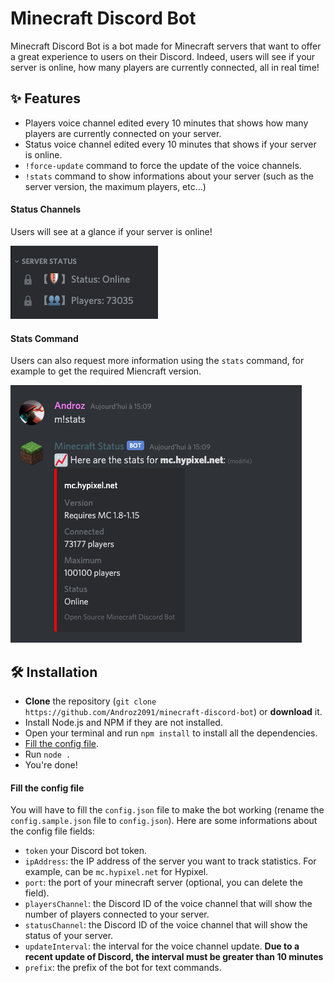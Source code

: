 # Minecraft Discord Bot

Minecraft Discord Bot is a bot made for Minecraft servers that want to offer a great experience to users on their Discord. Indeed, users will see if your server is online, how many players are currently connected, all in real time!

## ✨ Features

* Players voice channel edited every 10 minutes that shows how many players are currently connected on your server.
* Status voice channel edited every 10 minutes that shows if your server is online.
* `!force-update` command to force the update of the voice channels.
* `!stats` command to show informations about your server (such as the server version, the maximum players, etc...)

#### Status Channels

Users will see at a glance if your server is online!

![status](./examples/status-channels.png)

#### Stats Command

Users can also request more information using the `stats` command, for example to get the required Miencraft version.

![stats](./examples/stats-command.png)

## 🛠️ Installation

* **Clone** the repository (`git clone https://github.com/Androz2091/minecraft-discord-bot`) or **download** it.
* Install Node.js and NPM if they are not installed.
* Open your terminal and run `npm install` to install all the dependencies.
* [Fill the config file](#fill-the-config-file).
* Run `node .`
* You're done!
  
#### Fill the config file

You will have to fill the `config.json` file to make the bot working (rename the `config.sample.json` file to `config.json`). Here are some informations about the config file fields:

* `token` your Discord bot token.
* `ipAddress`: the IP address of the server you want to track statistics. For example, can be `mc.hypixel.net` for Hypixel.
* `port`: the port of your minecraft server (optional, you can delete the field).
* `playersChannel`: the Discord ID of the voice channel that will show the number of players connected to your server.
* `statusChannel`: the Discord ID of the voice channel that will show the status of your server.
* `updateInterval`: the interval for the voice channel update. **Due to a recent update of Discord, the interval must be greater than 10 minutes**
* `prefix`: the prefix of the bot for text commands.

